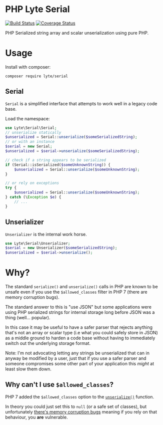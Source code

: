 # PHP Lyte Serial

[![Build Status](https://api.travis-ci.org/neerolyte/php-lyte-serial.svg?branch=master)](https://travis-ci.org/neerolyte/php-lyte-serial) [![Coverage Status](https://coveralls.io/repos/github/neerolyte/php-lyte-serial/badge.svg?branch=master)](https://coveralls.io/github/neerolyte/php-lyte-serial?branch=master)

PHP Serialized string array and scalar unserialization using pure PHP.

# Usage

Install with composer:

```
composer require lyte/serial
```

## Serial

`Serial` is a simplified interface that attempts to work well in a legacy code
base.

Load the namespace:

```php
use Lyte\Serial\Serial;
// unserialize statically
$unserialized = Serial::unserialize($someSerializedString);
// or with an instance
$serial = new Serial;
$unserialized = $serial->unserialize($someSerializedString);

// check if a string appears to be serialized
if (Serial::isSerialized($someUnknownString)) {
	$unserialized = Serial::unserialize($someUnknownString);
}

// or rely on exceptions
try {
	$unserialized = Serial::unserialize($someUnknownString);
} catch (\Exception $e) {
	// ...
}
```

## Unserializer

`Unserializer` is the internal work horse.

```php
use Lyte\Serial\Unserializer;
$serial = new Unserializer($someSerializedString);
$unserialized = $serial->unserialize();
```

# Why?

The standard `serialize()` and `unserialize()` calls in PHP are known to be unsafe even if you use the `$allowed_classes` filter in PHP 7 (there are memory corruption bugs).

The standard answer to this is "use JSON" but some applications were using PHP serialized strings for internal storage long before JSON was a thing (well... popular).

In this case it may be useful to have a safer parser that rejects anything that's not an array or scalar type (i.e what you could safely store in JSON) as a middle ground to harden a code base without having to immediately switch out the underlying storage format.

Note: I'm not advocating letting any strings be unserialized that can in anyway be modified by a user, just that if you use a safer parser and someone compromises some other part of your application this _might_ at least slow them down.

## Why can't I use `$allowed_classes`?

PHP 7 added the `$allowed_classes` option to the [`unserialize()`](http://php.net/unserialize) function.

In theory you could just set this to `null` (or a safe set of classes), but unfortunately [there's memory corruption bugs](https://media.ccc.de/v/33c3-7858-exploiting_php7_unserialize) meaning if you rely on that behaviour, you **are** vulnerable.